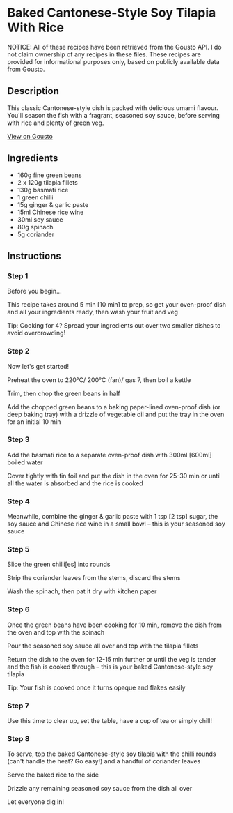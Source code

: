 # Baked Cantonese-Style Soy Tilapia With Rice

NOTICE: All of these recipes have been retrieved from the Gousto API. I do not claim ownership of any recipes in these files. These recipes are provided for informational purposes only, based on publicly available data from Gousto.

## Description

This classic Cantonese-style dish is packed with delicious umami flavour. You'll season the fish with a fragrant, seasoned soy sauce, before serving with rice and plenty of green veg.

[View on Gousto](https://www.gousto.co.uk/recipes/cookbook/baked-cantonese-style-soy-baked-tilapia-with-rice)

## Ingredients

- 160g fine green beans
- 2 x 120g tilapia fillets
- 130g basmati rice
- 1 green chilli
- 15g ginger & garlic paste
- 15ml Chinese rice wine
- 30ml soy sauce
- 80g spinach
- 5g coriander

## Instructions


### Step 1

Before you begin...

This recipe takes around 5 min <span class="text-danger">[10 min]</span> to prep, so get your oven-proof dish and all your ingredients ready, then wash your fruit and veg

Tip: Cooking for 4? Spread your ingredients out over two smaller dishes to avoid overcrowding!


### Step 2

Now let's get started!

Preheat the oven to 220°C/ 200°C (fan)/ gas 7, then boil a kettle

Trim, then chop the green beans in half

Add the chopped green beans to a baking paper-lined oven-proof dish (or deep baking tray) with a drizzle of vegetable oil and put the tray in the oven for an initial 10 min


### Step 3

Add the basmati rice to a separate oven-proof dish with 300ml <span class="text-danger">[600ml] </span>boiled water

Cover tightly with tin foil and put the dish in the oven for 25-30 min or until all the water is absorbed and the rice is cooked


### Step 4

Meanwhile, combine the ginger & garlic paste with 1 tsp <span class="text-danger">[2 tsp] </span>sugar, the soy sauce and Chinese rice wine in a small bowl – this is your seasoned soy sauce


### Step 5

Slice the green chilli<span class="text-danger">[es] </span>into rounds

Strip the coriander leaves from the stems, discard the stems

Wash the spinach, then pat it dry with kitchen paper


### Step 6

Once the green beans have been cooking for 10 min, remove the dish from the oven and top with the spinach

Pour the seasoned soy sauce all over and top with the tilapia fillets

Return the dish to the oven for 12-15 min further or until the veg is tender and the fish is cooked through – this is your baked Cantonese-style soy tilapia

Tip: Your fish is cooked once it turns opaque and flakes easily


### Step 7

Use this time to clear up, set the table, have a cup of tea or simply chill!

### Step 8

To serve, top the baked Cantonese-style soy tilapia with the chilli rounds (can't handle the heat? Go easy!) and a handful of coriander leaves

Serve the baked rice to the side

Drizzle any remaining seasoned soy sauce from the dish all over

Let everyone dig in!

